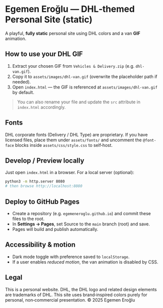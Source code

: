 # Egemen Eroğlu — DHL‑themed Personal Site (static)

A playful, **fully static** personal site using DHL colors and a van **GIF** animation.

## How to use your DHL GIF
1. Extract your chosen GIF from `Vehicles & Delivery.zip` (e.g. `dhl-van.gif`).
2. Copy it to `assets/images/dhl-van.gif` (overwrite the placeholder path if needed).
3. Open `index.html` — the GIF is referenced at `assets/images/dhl-van.gif` by default.

> You can also rename your file and update the `src` attribute in `index.html` accordingly.

## Fonts
DHL corporate fonts (Delivery / DHL Type) are proprietary.
If you have licensed files, place them under `assets/fonts/` and uncomment the `@font-face` blocks inside `assets/css/style.css` to self‑host.

## Develop / Preview locally
Just open `index.html` in a browser.
For a local server (optional):
```bash
python3 -m http.server 8080
# then browse http://localhost:8080
```

## Deploy to GitHub Pages
- Create a repository (e.g. `egemeneroglu.github.io`) and commit these files to the root.
- In **Settings → Pages**, set Source to the `main` branch (root) and save.
- Pages will build and publish automatically.

## Accessibility & motion
- Dark mode toggle with preference saved to `localStorage`.
- If a user enables *reduced motion*, the van animation is disabled by CSS.

## Legal
This is a personal website. DHL, the DHL logo and related design elements are trademarks of DHL. This site uses brand‑inspired colors purely for personal, non‑commercial presentation.
© 2025 Egemen Eroğlu

